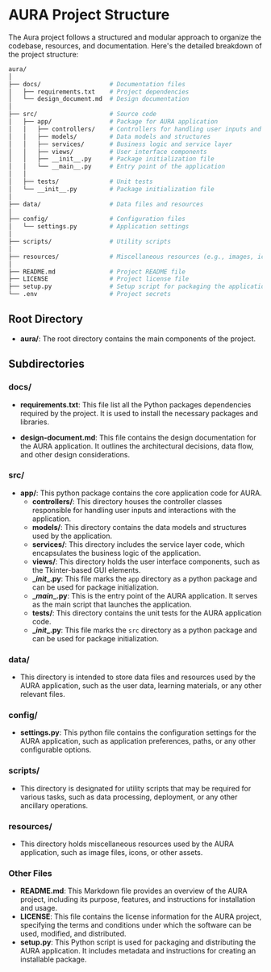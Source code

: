 # AURA Project Structure

The Aura project follows a structured and modular approach to organize the codebase, resources, and documentation.
Here's the detailed breakdown of the project structure:

```bash
aura/
│
├── docs/                   # Documentation files
│   ├── requirements.txt    # Project dependencies
│   └── design_document.md  # Design documentation
│
├── src/                    # Source code
│   ├── app/                # Package for AURA application
│   │   ├── controllers/    # Controllers for handling user inputs and interactions
│   │   ├── models/         # Data models and structures
│   │   ├── services/       # Business logic and service layer
│   │   ├── views/          # User interface components
│   │   ├── __init__.py     # Package initialization file
│   │   └── __main__.py     # Entry point of the application
│   │
│   ├── tests/              # Unit tests
│   └── __init__.py         # Package initialization file
│
├── data/                   # Data files and resources
│
├── config/                 # Configuration files
│   └── settings.py         # Application settings
│
├── scripts/                # Utility scripts
│
├── resources/              # Miscellaneous resources (e.g., images, icons)
│
├── README.md               # Project README file
├── LICENSE                 # Project license file
├── setup.py                # Setup script for packaging the application
└── .env                    # Project secrets
```

## Root Directory

- **aura/**: The root directory contains the main components of the project.

## Subdirectories

### docs/

- **requirements.txt**: This file list all the Python packages dependencies required by the project. It is used to install the necessary packages and libraries.

- **design-document.md**: This file contains the design documentation for the AURA application. It outlines the architectural decisions, data flow, and other design considerations.

### src/

- **app/**: This python package contains the core application code for AURA.
    - **controllers/**: This directory houses the controller classes responsible for handling user inputs and interactions with the application.
    - **models/**: This directory contains the data models and structures used by the application.
    - **services/**: This directory includes the service layer code, which encapsulates the business logic of the application.
    - **views/**: This directory holds the user interface components, such as the Tkinter-based GUI elements.
    - **\__init__.py**: This file marks the `app` directory as a python package and can be used for package initialization.
    - **\__main__.py**: This is the entry point of the AURA application. It serves as the main script that launches the application.
    - **tests/**: This directory contains the unit tests for the AURA application code.
    - **\__init__.py**: This file marks the `src` directory as a python package and can be used for package initialization.

### data/

- This directory is intended to store data files and resources used by the AURA application, such as the user data, learning materials, or any other relevant files.

### config/

- **settings.py**: This python file contains the configuration settings for the AURA application, such as application preferences, paths, or any other configurable options.


### scripts/

- This directory is designated for utility scripts that may be required for various tasks, such as data processing, deployment, or any other ancillary operations.

### resources/

- This directory holds miscellaneous resources used by the AURA application, such as image files, icons, or other assets.

### Other Files

- **README.md**: This Markdown file provides an overview of the AURA project, including its purpose, features, and instructions for installation and usage.
- **LICENSE**: This file contains the license information for the AURA project, specifying the terms and conditions under which the software can be used, modified, and distributed.
- **setup.py**: This Python script is used for packaging and distributing the AURA application. It includes metadata and instructions for creating an installable package.

